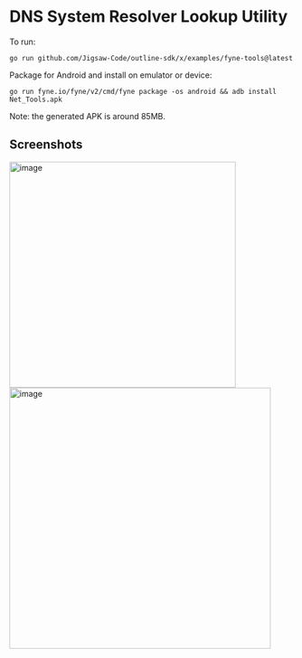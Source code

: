 # DNS System Resolver Lookup Utility

To run:

```console
go run github.com/Jigsaw-Code/outline-sdk/x/examples/fyne-tools@latest
```

Package for Android and install on emulator or device:
```
go run fyne.io/fyne/v2/cmd/fyne package -os android && adb install Net_Tools.apk
```

Note: the generated APK is around 85MB.


## Screenshots

<img width="400" alt="image" src="https://github.com/Jigsaw-Code/outline-sdk/assets/113565/8cead9da-461e-41c8-8ce3-f263d77c6ee8">

<img width="462" alt="image" src="https://github.com/Jigsaw-Code/outline-sdk/assets/113565/9782eab3-d142-4be7-9431-5384c866384d">